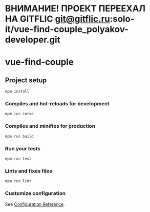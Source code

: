 # ВНИМАНИЕ! ПРОЕКТ ПЕРЕЕХАЛ НА GITFLIC git@gitflic.ru:solo-it/vue-find-couple_polyakov-developer.git
# vue-find-couple

## Project setup
```
npm install
```

### Compiles and hot-reloads for development
```
npm run serve
```

### Compiles and minifies for production
```
npm run build
```

### Run your tests
```
npm run test
```

### Lints and fixes files
```
npm run lint
```

### Customize configuration
See [Configuration Reference](https://cli.vuejs.org/config/).
